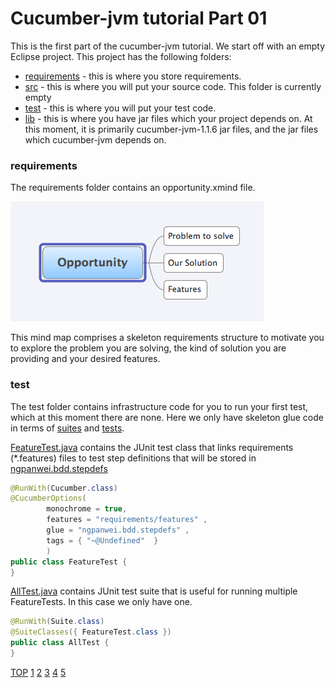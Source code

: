 Cucumber-jvm tutorial Part 01
=============================

This is the first part of the cucumber-jvm tutorial. We start off with an empty Eclipse project. This project has the following folders:
* [requirements](requirements) - this is where you store requirements. 
* [src](src) - this is where you will put your source code. This folder is currently empty
* [test](test) - this is where you will put your test code.
* [lib](lib) - this is where you have jar files which your project depends on. At this moment, it is primarily cucumber-jvm-1.1.6 jar files, and the jar files which cucumber-jvm depends on.

### requirements
The requirements folder contains an opportunity.xmind file. 

![MindMap](help/BDD-Part-01-01-Mind-Map.png)  

This mind map comprises a skeleton requirements structure to motivate you to explore the problem you are solving, 
the kind of solution you are providing and your desired features.

### test
The test folder contains infrastructure code for you to run your first test, which at this moment there are none.
Here we only have skeleton glue code in terms of [suites](test/ngpanwei/bdd/suites) and [tests](test/ngpanwei/bdd/tests).

[FeatureTest.java](test/ngpanwei/bdd/tests/FeatureTest.java) contains the JUnit test class that links requirements (*.features) files to 
test step definitions that will be stored in [ngpanwei.bdd.stepdefs](test/ngpanwei/bdd/stepdefs)
````java
@RunWith(Cucumber.class)
@CucumberOptions(
		monochrome = true, 
		features = "requirements/features" ,
		glue = "ngpanwei.bdd.stepdefs" ,
		tags = { "~@Undefined"  } 
		)
public class FeatureTest {
}
````

[AllTest.java](test/ngpanwei/bdd/suites/AllTest.java) contains JUnit test suite that is useful for running multiple FeatureTests. 
In this case we only have one.
````java
@RunWith(Suite.class)
@SuiteClasses({ FeatureTest.class })
public class AllTest {
}
````

[TOP](https://github.com/ngpanwei/cucumber-jvm-tutorial)
[1](https://github.com/ngpanwei/cucumber-jvm-tutorial/bdd-part-01-skeleton/README.md)
[2](https://github.com/ngpanwei/cucumber-jvm-tutorial/bdd-part-02-features/README.md)
[3](https://github.com/ngpanwei/cucumber-jvm-tutorial/bdd-part-03-test-skeleton)
[4](https://github.com/ngpanwei/cucumber-jvm-tutorial/bdd-part-04-test-code)
[5](https://github.com/ngpanwei/cucumber-jvm-tutorial/bdd-part-05-elaborate)

